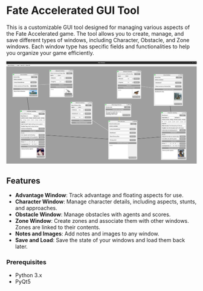 # Fate Accelerated GUI Tool

This is a customizable GUI tool designed for managing various aspects of the Fate Accelerated game. The tool allows you to create, manage, and save different types of windows, including Character, Obstacle, and Zone windows. Each window type has specific fields and functionalities to help you organize your game efficiently.

![Example Screen](example_screen.png)

## Features

- **Advantage Window**: Track advantage and floating aspects for use.
- **Character Window**: Manage character details, including aspects, stunts, and approaches.
- **Obstacle Window**: Manage obstacles with agents and scores.
- **Zone Window**: Create zones and associate them with other windows. Zones are linked to their contents.
- **Notes and Images**: Add notes and images to any window.
- **Save and Load**: Save the state of your windows and load them back later.

### Prerequisites

- Python 3.x
- PyQt5